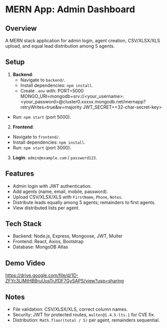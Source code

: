 # MERN App: Admin Dashboard

## Overview
A MERN stack application for admin login, agent creation, CSV/XLSX/XLS upload, and equal lead distribution among 5 agents.

## Setup
1. **Backend**:
   - Navigate to `backend/`.
   - Install dependencies: `npm install`.
   - Create `.env` with:
   PORT=5000
MONGO_URI=mongodb+srv://<your_username>:<your_password>@cluster0.xxxxx.mongodb.net/mernapp?retryWrites=true&w=majority
JWT_SECRET=<32-char-secret-key>
- Run: `npm start` (port 5000).

2. **Frontend**:
- Navigate to `frontend/`.
- Install dependencies: `npm install`.
- Run: `npm start` (port 3000).

3. **Login**: `admin@example.com` / `password123`.

## Features
- Admin login with JWT authentication.
- Add agents (name, email, mobile, password).
- Upload CSV/XLSX/XLS with `FirstName`, `Phone`, `Notes`.
- Distribute leads equally among 5 agents; remainders to first agents.
- View distributed lists per agent.

## Tech Stack
- Backend: Node.js, Express, Mongoose, JWT, Multer
- Frontend: React, Axios, Bootstrap
- Database: MongoDB Atlas

## Demo Video
https://drive.google.com/file/d/1D-ZFYc3LIMtHBBruUusTrJfDF7GySAPS/view?usp=sharing

## Notes
- File validation: CSV/XLSX/XLS, correct column names.
- Security: JWT for protected routes, `multer@1.4.5-lts.1` for CVE fix.
- Distribution: `Math.floor(total / 5)` per agent, remainders sequential.

